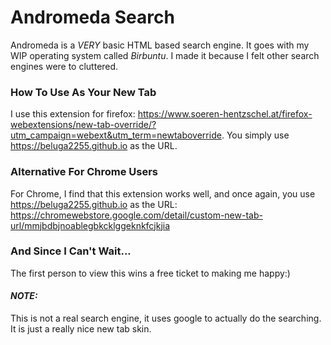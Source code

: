 # Andromeda Search

Andromeda is a *VERY* basic HTML based search engine. It goes with my WIP operating system called *Birbuntu*. I made it because I felt other search engines were to cluttered.


### How To Use As Your New Tab

I use this extension for firefox: https://www.soeren-hentzschel.at/firefox-webextensions/new-tab-override/?utm_campaign=webext&utm_term=newtaboverride. You simply use https://beluga2255.github.io as the URL. 


### Alternative For Chrome Users

For Chrome, I find that this extension works well, and once again, you use https://beluga2255.github.io as the URL: https://chromewebstore.google.com/detail/custom-new-tab-url/mmjbdbjnoablegbkcklggeknkfcjkjia


### And Since I Can't Wait...

The first person to view this wins a free ticket to making me happy:)


#### ***NOTE:***

This is not a real search engine, it uses google to actually do the searching. It is just a really nice new tab skin.
